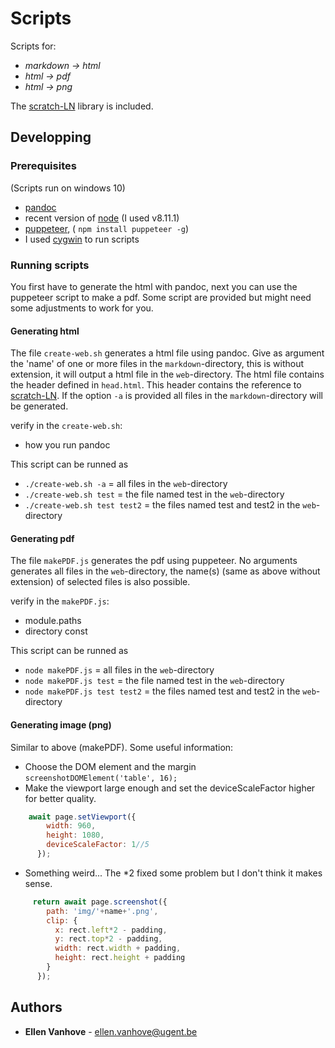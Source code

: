 # Scripts
Scripts for:
- *markdown -> html*
- *html -> pdf*
- *html -> png*

The [scratch-LN](https://github.com/scratch4d/scratch-LN) library is included.

## Developping 

### Prerequisites
(Scripts run on windows 10)
- [pandoc](https://github.com/jgm/pandoc)
- recent version of [node](https://nodejs.org/en/) (I used v8.11.1)
- [puppeteer](https://github.com/GoogleChrome/puppeteer), ( `npm install puppeteer -g`)
- I used [cygwin](http://www.cygwin.com/) to run scripts

### Running scripts
You first have to generate the html with pandoc, next you can use the puppeteer script to make a pdf. Some script are provided but might need some adjustments to work for you.

#### Generating html

The file `create-web.sh` generates a html file using pandoc. Give as argument the 'name' of one or more files in the `markdown`-directory, this is without extension, it will output a html file in the `web`-directory. The html file contains the header defined in `head.html`. This header contains the reference to [scratch-LN](https://github.com/scratch4d/scratch-LN). If the option `-a` is provided all files in the `markdown`-directory will be generated.

verify in the `create-web.sh`:
- how you run pandoc

This script can be runned as 
- `./create-web.sh -a` = all files in the `web`-directory
- `./create-web.sh test` = the file named test in the `web`-directory
- `./create-web.sh test test2` = the files named test and test2 in the `web`-directory

#### Generating pdf

The file `makePDF.js` generates the pdf using puppeteer. No arguments generates all files in the `web`-directory, the name(s) (same as above without extension) of selected files is also possible.

verify in the `makePDF.js`:
- module.paths
- directory const

This script can be runned as 
- `node makePDF.js` = all files in the `web`-directory
- `node makePDF.js test` = the file named test in the `web`-directory
- `node makePDF.js test test2` = the files named test and test2 in the `web`-directory

#### Generating image (png)
Similar to above (makePDF).
Some useful information:

- Choose the DOM element and the margin
	`screenshotDOMElement('table', 16);`
-  Make the viewport large enough and set the deviceScaleFactor higher for better quality.
```javascript
	await page.setViewport({
	    width: 960,
	    height: 1080,
	    deviceScaleFactor: 1//5
	  });
```
- Something weird... The *2 fixed some problem but I don't think it makes sense.
```javascript
	 return await page.screenshot({
	    path: 'img/'+name+'.png',
	    clip: {
	      x: rect.left*2 - padding,
	      y: rect.top*2 - padding,
	      width: rect.width + padding,
	      height: rect.height + padding
	    }
	  });
```

## Authors

* **Ellen Vanhove** - ellen.vanhove@ugent.be



